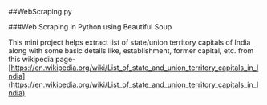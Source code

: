 ##WebScraping.py

###Web Scraping in Python using Beautiful Soup


This mini project helps extract list of state/union territory capitals of India along with some basic details like, establishment, former capital, etc. from this wikipedia page- [https://en.wikipedia.org/wiki/List_of_state_and_union_territory_capitals_in_India](https://en.wikipedia.org/wiki/List_of_state_and_union_territory_capitals_in_India)
